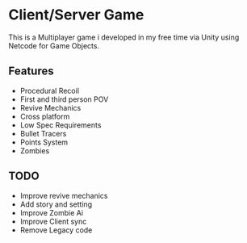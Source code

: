 # Client/Server Game

This is a Multiplayer game i developed in my free time via Unity using Netcode for Game Objects.


## Features

- Procedural Recoil
- First and third person POV
- Revive Mechanics
- Cross platform
- Low Spec Requirements
- Bullet Tracers
- Points System
- Zombies 

## TODO
- Improve revive mechanics
- Add story and setting
- Improve Zombie Ai
- Improve Client sync
- Remove Legacy code
  
